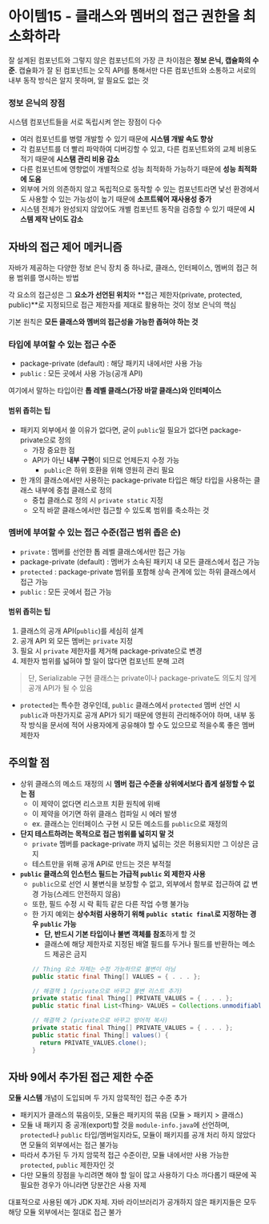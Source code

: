 # 아이템15 - 클래스와 멤버의 접근 권한을 최소화하라

잘 설계된 컴포넌트와 그렇지 않은 컴포넌트의 가장 큰 차이점은 **정보 은닉, 캡슐화의 수준**. 캡슐화가 잘 된 컴포넌트는 오직 API를 통해서만 다른 컴포넌트와 소통하고 서로의 내부 동작 방식은 알지 못하며, 알 필요도 없는 것

### 정보 은닉의 장점
시스템 컴포넌트들을 서로 독립시켜 얻는 장점이 다수
- 여러 컴포넌트를 병렬 개발할 수 있기 때문에 **시스템 개발 속도 향상**
- 각 컴포넌트를 더 빨리 파악하여 디버깅할 수 있고, 다른 컴포넌트와의 교체 비용도 적기 때문에 **시스탬 관리 비용 감소**
- 다른 컴포넌트에 영향없이 개별적으로 성능 최적화하 가능하기 때문에 **성능 최적화에 도움**
- 외부에 거의 의존하지 않고 독립적으로 동작할 수 있는 컴포넌트라면 낯선 환경에서도 사용할 수 있는 가능성이 높기 때문에 **소프트웨어 재사용성 증가**
- 시스템 전체가 완성되지 않았어도 개별 컴포넌트 동작을 검증할 수 있기 때문에 **시스템 제작 난이도 감소**

## 자바의 접근 제어 메커니즘
자바가 제공하는 다양한 정보 은닉 장치 중 하나로, 클래스, 인터페이스, 멤버의 접근 허용 범위를 명시하는 방법

각 요소의 접근성은 그 **요소가 선언된 위치**와 **접근 제한자(private, protected, public)**로 지정되므로 접근 제한자를 제대로 활용하는 것이 정보 은닉의 핵심

기본 원칙은 **모든 클래스와 멤버의 접근성을 가능한 좁혀야 하는 것**

### 타입에 부여할 수 있는 접근 수준
- package-private (default) : 해당 패키지 내에서만 사용 가능
- ```public``` : 모든 곳에서 사용 가능(공개 API)

여기에서 말하는 타입이란 **톱 레벨 클래스(가장 바깥 클래스)와 인터페이스**

#### 범위 좁히는 팁
- 패키지 외부에서 쓸 이유가 없다면, 굳이 ```public```일 필요가 없다면 package-private으로 정의
  - 가장 중요한 점
  - API가 아닌 **내부 구현**이 되므로 언제든지 수정 가능
    - ```public```은 하위 호환을 위해 영원히 관리 필요
- 한 개의 클래스에서만 사용하는 package-private 타입은 해당 타입을 사용하는 클래스 내부에 중첩 클래스로 정의
  - 중첩 클래스로 정의 시 ```private static``` 지정
  - 오직 바깥 클래스에서만 접근할 수 있도록 범위를 축소하는 것

### 멤버에 부여할 수 있는 접근 수준(접근 범위 좁은 순)
- ```private``` : 멤버를 선언한 톱 레벨 클래스에서만 접근 가능
- package-private (default) : 멤버가 소속된 패키지 내 모든 클래스에서 접근 가능
- ```protected``` : package-private 범위를 포함해 상속 관계에 있는 하위 클래스에서 접근 가능
- ```public``` : 모든 곳에서 접근 가능

#### 범위 좁히는 팁
1. 클래스의 공개 API(```public```)를 세심히 설계
2. 공개 API 외 모든 멤버는 ```private``` 지정
3. 필요 시 ```private``` 제한자를 제거해 package-private으로 변경
4. 제한자 범위를 넓혀야 할 일이 많다면 컴포넌트 분해 고려

> 단, Serializable 구현 클래스는 private이나 package-private도 의도치 않게 공개 API가 될 수 있음

- ```protected```는 특수한 경우인데, ```public``` 클래스에서 ```protected``` 멤버 선언 시 ```public```과 마찬가지로 공개 API가 되기 때문에 영원히 관리해주어야 하며, 내부 동작 방식을 문서에 적어 사용자에게 공유해야 할 수도 있으므로 적을수록 좋은 멤버 제한자


## 주의할 점
- 상위 클래스의 메소드 재정의 시 **멤버 접근 수준을 상위에서보다 좁게 설정할 수 없는 점**
  - 이 제약이 없다면 리스코프 치환 원칙에 위배
  - 이 제약을 어기면 하위 클래스 컴파일 시 에러 발생
  - ex. 클래스는 인터페이스 구현 시 모든 메소드를 ```public```으로 재정의
- **단지 테스트하려는 목적으로 접근 범위를 넓히지 말 것**
  - ```private``` 멤버를 package-private 까지 넓히는 것은 허용되지만 그 이상은 금지
  - 테스트만을 위해 공개 API로 만드는 것은 부적절
- **```public``` 클래스의 인스턴스 필드는 가급적 ```public``` 외 제한자 사용**
  - ```public```으로 선언 시 불변식을 보장할 수 없고, 외부에서 함부로 접근하여 값 변경 가능(스레드 안전하지 않음)
  - 또한, 필드 수정 시 락 획득 같은 다른 작업 수행 불가능
  - 한 가지 예외는 **상수처럼 사용하기 위해 ```public static final```로 지정하는 경우 ```public``` 가능**
    - **단, 반드시 기본 타입이나 불변 객체를 참조**하게 할 것
    - 클래스에 해당 제한자로 지정된 배열 필드를 두거나 필드를 반환하는 메소드 제공은 금지
    ```JAVA
    // Thing 요소 자체는 수정 가능하므로 불변이 아님
    public static final Thing[] VALUES = { . . . };
    ```
    ```JAVA
    // 해결책 1 (private으로 바꾸고 불변 리스트 추가)
    private static final Thing[] PRIVATE_VALUES = { . . . };
    public static final List<Thing> VALUES = Collections.unmodifiableList(Arrays.asList(PRIVATE_VALUES));

    // 해결책 2 (private으로 바꾸고 방어적 복사)
    private static final Thing[] PRIVATE_VALUES = { . . . };
    public static final Thing[] values() {
      return PRIVATE_VALUES.clone();
    }
    ```

## 자바 9에서 추가된 접근 제한 수준
**모듈 시스템** 개념이 도입되며 두 가지 암묵적인 접근 수준 추가
- 패키지가 클래스의 묶음이듯, 모듈은 패키지의 묶음 (모듈 > 패키지 > 클래스)
- 모듈 내 패키지 중 공개(export)할 것을 ```module-info.java```에 선언하며, ```protected```나 ```public``` 타입/멤버일지라도, 모듈이 패키지를 공개 처리 하지 않았다면 모듈의 외부에서는 접근 불가능
- 따라서 추가된 두 가지 암묵적 접근 수준이란, 모듈 내에서만 사용 가능한 ```protected```, ```public``` 제한자인 것
- 다만 모듈의 장점을 누리려면 해야 할 일이 많고 사용하기 다소 까다롭기 때문에 꼭 필요한 경우가 아니라면 당분간은 사용 자제

대표적으로 사용된 예가 JDK 자체. 자바 라이브러리가 공개하지 않은 패키지들은 모두 해당 모듈 외부에서는 절대로 접근 불가
